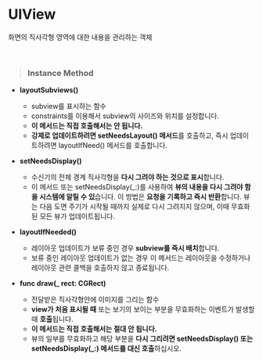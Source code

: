 # UIView
화면의 직사각형 영역에 대한 내용을 관리하는 객체

<br>

> ### Instance Method
* **layoutSubviews()**
    - subview를 표시하는 함수
    - constraints를 이용해서 subview의 사이즈와 위치를 설정합니다.
    - **이 메서드는 직접 호출해서는 안 됩니다.**
    - **강제로 업데이트하려면 setNeedsLayout() 메서드**를 호출하고, 즉시 업데이트하려면 layoutIfNeed() 메서드를 호출합니다.

* **setNeedsDisplay()**
    - 수신기의 전체 경계 직사각형을 **다시 그려야 하는 것으로 표시**합니다.
    - 이 메서드 또는 setNeedsDisplay(_:)를 사용하여 **뷰의 내용을 다시 그려야 함을 시스템에 알릴 수 있**습니다. 이 방법은 **요청을 기록하고 즉시 반환**합니다. 뷰는 다음 도면 주기가 시작될 때까지 실제로 다시 그려지지 않으며, 이때 무효화된 모든 뷰가 업데이트됩니다.

* **layoutIfNeeded()**
    - 레이아웃 업데이트가 보류 중인 경우 **subview를 즉시 배치**합니다.
    - 보류 중인 레이아웃 업데이트가 없는 경우 이 메서드는 레이아웃을 수정하거나 레이아웃 관련 콜백을 호출하지 않고 종료됩니다.

* **func draw(_ rect: CGRect)**
    - 전달받은 직사각형안에 이미지를 그리는 함수
    - **view가 처음 표시될 때** 또는 보기의 보이는 부분을 무효화하는 이벤트가 발생할 때 **호출**됩니다.
    - **이 메서드는 직접 호출해서는 절대 안 됩니다.** 
    - 뷰의 일부를 무효화하고 해당 부분을 **다시 그리려면 setNeedsDisplay() 또는 setNeedsDisplay(_:) 메서드를 대신 호출**하십시오.
